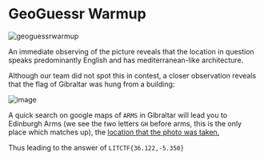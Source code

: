 # GeoGuessr Warmup

![geoguessrwarmup](https://user-images.githubusercontent.com/64376702/180916079-64fb9f14-cf44-4d17-86a9-50936bb8ed11.png)

An immediate observing of the picture reveals that the location in question speaks predominantly English and has mediterranean-like architecture.

Although our team did not spot this in contest, a closer observation reveals that the flag of Gibraltar was hung from a building:

![image](https://user-images.githubusercontent.com/64376702/180916962-64832ab0-c3a2-4337-88b6-8e8898dc76f8.png)

A quick search on google maps of `ARMS` in Gibraltar will lead you to Edinburgh Arms (we see the two letters `GH` before arms, this is the only place which matches up), the [location that the photo was taken.]([url](https://www.google.com/maps/@36.1225196,-5.3501595,3a,75y,186.75h,88.58t/data=!3m7!1e1!3m5!1sUAYelzRguNlynRysbj7vlw!2e0!6shttps:%2F%2Fstreetviewpixels-pa.googleapis.com%2Fv1%2Fthumbnail%3Fpanoid%3DUAYelzRguNlynRysbj7vlw%26cb_client%3Dmaps_sv.tactile.gps%26w%3D203%26h%3D100%26yaw%3D187.90616%26pitch%3D0%26thumbfov%3D100!7i13312!8i6656))

Thus leading to the answer of `LITCTF{36.122,-5.350}`
